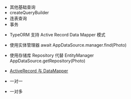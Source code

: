 - 其他基础查询
- createQueryBuilder
- 连表查询
- 事务

* TypeORM 支持 Active Record Data Mapper 模式
* 使用实体管理器 await AppDataSource.manager.find(Photo)
* 使用存储库 Repository 代替 EntityManager AppDataSource.getRepository(Photo)
* [ActiveRecord 与 DataMapper](https://www.typeorm.org/active-record-data-mapper)

* 一对一
* 一对多
